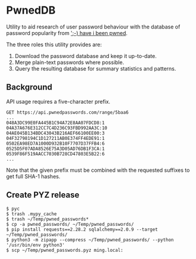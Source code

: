 # PwnedDB

Utility to aid research of user password behaviour with the database of
password popularity from [';-) have i been pwned](https://haveibeenpwned.com/).

The three roles this utility provides are:

1. Download the password database and keep it up-to-date.
2. Merge plain-text passwords where possible.
3. Query the resulting database for summary statistics and patterns.


## Background

API usage requires a five-character prefix.

    GET https://api.pwnedpasswords.com/range/5baa6
    ...
    048A3DC99E0FA445B1C94A72E8AA07FDCD8:1
    04A37A676E312CC7C4D236C93FBD992AA3C:10
    04AE045B134BDC43043B216AEF66100EE00:3
    04F32798194C1D127211AB0E374FF4EDE91:1
    0502EA98ED7A1000D932B10F7707D37FFB4:6
    0525D5F07ADA8526E75A3D05AD76DB1F3CA:1
    0539F86F519AACC7030B728CD47803E5B22:6
    ...

Note that the given prefix must be combined with the requested suffixes
to get full SHA-1 hashes.


## Create PYZ release

    $ pyc
    $ trash .mypy_cache
    $ trash ~/Temp/pwned_passwords*
    $ cp -a pwned_passwords/ ~/Temp/pwned_passwords/
    $ pip install requests==2.28.2 sqlalchemy==2.0.9 --target ~/Temp/pwned_passwords/
    $ python3 -m zipapp --compress ~/Temp/pwned_passwords/ --python '/usr/bin/env python3'
    $ scp ~/Temp/pwned_passwords.pyz ming.local:

